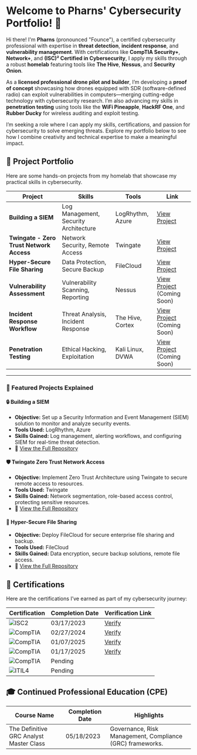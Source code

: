 
# Welcome to Pharns' Cybersecurity Portfolio! 👋

Hi there! I'm **Pharns** (pronounced "Founce"), a certified cybersecurity professional with expertise in **threat detection**, **incident response**, and **vulnerability management**. With certifications like **CompTIA Security+**, **Network+**, and **(ISC)² Certified in Cybersecurity**, I apply my skills through a robust **homelab** featuring tools like **The Hive**, **Nessus**, and **Security Onion**.

As a **licensed professional drone pilot and builder**, I’m developing a **proof of concept** showcasing how drones equipped with SDR (software-defined radio) can exploit vulnerabilities in computers—merging cutting-edge technology with cybersecurity research. I’m also advancing my skills in **penetration testing** using tools like the **WiFi Pineapple**, **HackRF One**, and **Rubber Ducky** for wireless auditing and exploit testing.

I’m seeking a role where I can apply my skills, certifications, and passion for cybersecurity to solve emerging threats. Explore my portfolio below to see how I combine creativity and technical expertise to make a meaningful impact.

## 📂 Project Portfolio
Here are some hands-on projects from my homelab that showcase my practical skills in cybersecurity.

|     Project     |                 Skills                |     Tools       |      Link       |
| --------------- | ------------------------------------- | --------------- | --------------- |
| **Building a SIEM** | Log Management, Security Architecture  | LogRhythm, Azure|  [View Project](https://github.com/iMentorYT/SIEM/tree/main) |
| **Twingate - Zero Trust Network Access** | Network Security, Remote Access | Twingate        |  [View Project](https://github.com/Pharns/Twingate-Lab) |
| **Hyper-Secure File Sharing** | Data Protection, Secure Backup    | FileCloud       |  [View Project](https://github.com/Pharns/Filecloud-Lab) |
| **Vulnerability Assessment** | Vulnerability Scanning, Reporting  | Nessus          |  [View Project](#) (Coming Soon) |
| **Incident Response Workflow** | Threat Analysis, Incident Response | The Hive, Cortex | [View Project](#) (Coming Soon) |
| **Penetration Testing** | Ethical Hacking, Exploitation         | Kali Linux, DVWA| [View Project](#) (Coming Soon) |

---

### 🌟 Featured Projects Explained
#### 🔒 **Building a SIEM**
- **Objective:** Set up a Security Information and Event Management (SIEM) solution to monitor and analyze security events.
- **Tools Used:** LogRhythm, Azure
- **Skills Gained:** Log management, alerting workflows, and configuring SIEM for real-time threat detection.
- 🔗 [View the Full Repository](https://github.com/iMentorYT/SIEM/tree/main)

#### 🛡 **Twingate Zero Trust Network Access**
- **Objective:** Implement Zero Trust Architecture using Twingate to secure remote access to resources.
- **Tools Used:** Twingate
- **Skills Gained:** Network segmentation, role-based access control, protecting sensitive resources.
- 🔗 [View the Full Repository](https://github.com/Pharns/Twingate-Lab)

#### 📂 **Hyper-Secure File Sharing**
- **Objective:** Deploy FileCloud for secure enterprise file sharing and backup.
- **Tools Used:** FileCloud
- **Skills Gained:** Data encryption, secure backup solutions, remote file access.
- 🔗 [View the Full Repository](https://github.com/Pharns/Filecloud-Lab)
## 📜 Certifications

Here are the certifications I’ve earned as part of my cybersecurity journey:

| Certification                     | Completion Date  | Verification Link                                                                 |
| --------------------------------- | ---------------- | --------------------------------------------------------------------------------- |
| ![ISC2](https://img.shields.io/badge/(ISC)%C2%B2-Certified%20in%20Cybersecurity-blue)     | 03/17/2023       | [Verify](https://www.coursera.org/account/accomplishments/specialization/7PXNLJBZX593) |
| ![CompTIA](https://img.shields.io/badge/CompTIA-A%2B-red)                                 | 02/27/2024       | [Verify](https://www.certmetrics.com/comptia/public/transcript.aspx?transcript=CJW653B2EFE11XS0) |
| ![CompTIA](https://img.shields.io/badge/CompTIA-Network%2B-orange)                       | 01/07/2025       | [Verify](https://www.certmetrics.com/comptia/public/transcript.aspx?transcript=CJW653B2EFE11XS0) |
| ![CompTIA](https://img.shields.io/badge/CompTIA-Security%2B-yellow)                      | 01/17/2025       | [Verify](https://www.certmetrics.com/comptia/public/transcript.aspx?transcript=CJW653B2EFE11XS0) |
| ![CompTIA](https://img.shields.io/badge/CompTIA-CySA%2B-green)                           | Pending|  |
| ![ITIL4](https://img.shields.io/badge/ITIL4-Foundation-success)                          | Pending   |                                                                                   |


## 🎓 Continued Professional Education (CPE)

| Course Name                              | Completion Date  | Highlights                                                          |
| ---------------------------------------- | ---------------- | -------------------------------------------------------------------- |
| The Definitive GRC Analyst Master Class  | 05/18/2023       | Governance, Risk Management, Compliance (GRC) frameworks.            |



<!--
## 🎥 YouTube Channel
(Include description of content)


<h2>📺 Popular YouTube Videos</h2>

[Oceanside Harbor Aerial Dance (Drone Video) ](https://youtu.be/xxSVpFxjK00?si=F45V31UJdrDYh6Xu)

<h2> 🤳 Connect with me:</h2>

[<img align="left" alt="JoshMadakor | YouTube" width="22px" src="https://cdn.jsdelivr.net/npm/simple-icons@v3/icons/youtube.svg" />][youtube]
[<img align="left" alt="JoshMadakor | Twitter" width="22px" src="https://cdn.jsdelivr.net/npm/simple-icons@v3/icons/twitter.svg" />][twitter]
[<img align="left" alt="JoshMadakor | LinkedIn" width="22px" src="https://cdn.jsdelivr.net/npm/simple-icons@v3/icons/linkedin.svg" />][linkedin]
[<img align="left" alt="JoshMadakor | Instagram" width="22px" src="https://cdn.jsdelivr.net/npm/simple-icons@v3/icons/instagram.svg" />][instagram]

[twitter]: https://twitter.com/pharns
[youtube]: https://www.youtube.com/pharnsgenece
[instagram]: https://www.instagram.com/pharns/
[linkedin]:  https://www.linkedin.com/in/pharns/


<!--
**Pharns/Pharns** is a ✨ _special_ ✨ repository because its `README.md` (this file) appears on your GitHub profile.

Here are some ideas to get you started:

- 🔭 I’m currently working on ...
- 🌱 I’m currently learning ...
- 👯 I’m looking to collaborate on ...
- 🤔 I’m looking for help with ...
- 💬 Ask me about ...
- 📫 How to reach me: ...
- 😄 Pronouns: ...
- ⚡ Fun fact: ...
-->
